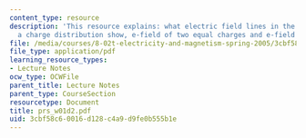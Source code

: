 ```yaml
---
content_type: resource
description: 'This resource explains: what electric field lines in the space surrounding
  a charge distribution show, e-field of two equal charges and e-field of a dipole.'
file: /media/courses/8-02t-electricity-and-magnetism-spring-2005/3cbf58c60016d128c4a9d9fe0b555b1e_prs_w01d2.pdf
file_type: application/pdf
learning_resource_types:
- Lecture Notes
ocw_type: OCWFile
parent_title: Lecture Notes
parent_type: CourseSection
resourcetype: Document
title: prs_w01d2.pdf
uid: 3cbf58c6-0016-d128-c4a9-d9fe0b555b1e
---
```

